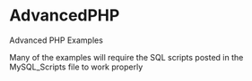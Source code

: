 # AdvancedPHP
Advanced PHP Examples

Many of the examples will require the SQL scripts posted in the MySQL_Scripts file to work properly
